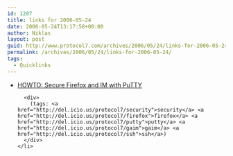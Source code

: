 ```yaml
---
id: 1207
title: links for 2006-05-24
date: 2006-05-24T13:17:58+00:00
author: Niklas
layout: post
guid: http://www.protocol7.com/archives/2006/05/24/links-for-2006-05-24/
permalink: /archives/2006/05/24/links-for-2006-05-24/
tags:
  - Quicklinks
---
```

<div class='microid-9b55b09f8a1e16c6656ff4efddcb38b87fc2aad2'>
  <ul>
    <li>
      <div>
        <a href="http://thinkhole.org/wp/2006/05/10/howto-secure-firefox-and-im-with-putty/">HOWTO: Secure Firefox and IM with PuTTY</a>
      </div>
      
      <div>
        (tags: <a href="http://del.icio.us/protocol7/security">security</a> <a href="http://del.icio.us/protocol7/firefox">firefox</a> <a href="http://del.icio.us/protocol7/putty">putty</a> <a href="http://del.icio.us/protocol7/gaim">gaim</a> <a href="http://del.icio.us/protocol7/ssh">ssh</a>)
      </div>
    </li>
  </ul>
</div>